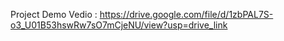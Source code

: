 Project Demo Vedio : https://drive.google.com/file/d/1zbPAL7S-o3_U01B53hswRw7sO7mCjeNU/view?usp=drive_link

